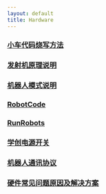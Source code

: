 ```yaml
---
layout: default 
title: Hardware
---
```

### [小车代码烧写方法](Hardware/小车代码烧写方法)
### [发射机原理说明](Hardware/发射机原理说明)
### [机器人模式说明](Hardware/机器人模式说明)
### [RobotCode](Hardware/RobotCode)
### [RunRobots](Hardware/RunRobots)
### [学创电源开关](Hardware/学创电源开关)
### [机器人通讯协议](Hardware/机器人通讯协议)
### [硬件常见问题原因及解决方案](Hardware/硬件常见问题原因及解决方案)
